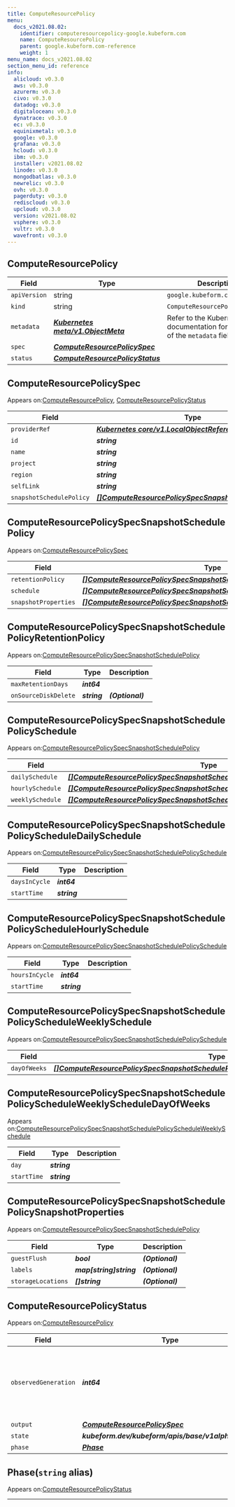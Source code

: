 ```yaml
---
title: ComputeResourcePolicy
menu:
  docs_v2021.08.02:
    identifier: computeresourcepolicy-google.kubeform.com
    name: ComputeResourcePolicy
    parent: google.kubeform.com-reference
    weight: 1
menu_name: docs_v2021.08.02
section_menu_id: reference
info:
  alicloud: v0.3.0
  aws: v0.3.0
  azurerm: v0.3.0
  civo: v0.3.0
  datadog: v0.3.0
  digitalocean: v0.3.0
  dynatrace: v0.3.0
  ec: v0.3.0
  equinixmetal: v0.3.0
  google: v0.3.0
  grafana: v0.3.0
  hcloud: v0.3.0
  ibm: v0.3.0
  installer: v2021.08.02
  linode: v0.3.0
  mongodbatlas: v0.3.0
  newrelic: v0.3.0
  ovh: v0.3.0
  pagerduty: v0.3.0
  rediscloud: v0.3.0
  upcloud: v0.3.0
  version: v2021.08.02
  vsphere: v0.3.0
  vultr: v0.3.0
  wavefront: v0.3.0
---
```


## ComputeResourcePolicy
| Field | Type | Description |
| ------ | ----- | ----------- |
| `apiVersion` | string | `google.kubeform.com/v1alpha1` |
|    `kind` | string | `ComputeResourcePolicy` |
| `metadata` | ***[Kubernetes meta/v1.ObjectMeta](https://v1-18.docs.kubernetes.io/docs/reference/generated/kubernetes-api/v1.18/#objectmeta-v1-meta)***|Refer to the Kubernetes API documentation for the fields of the `metadata` field.|
| `spec` | ***[ComputeResourcePolicySpec](#computeresourcepolicyspec)***||
| `status` | ***[ComputeResourcePolicyStatus](#computeresourcepolicystatus)***||
## ComputeResourcePolicySpec

Appears on:[ComputeResourcePolicy](#computeresourcepolicy), [ComputeResourcePolicyStatus](#computeresourcepolicystatus)

| Field | Type | Description |
| ------ | ----- | ----------- |
| `providerRef` | ***[Kubernetes core/v1.LocalObjectReference](https://v1-18.docs.kubernetes.io/docs/reference/generated/kubernetes-api/v1.18/#localobjectreference-v1-core)***||
| `id` | ***string***||
| `name` | ***string***||
| `project` | ***string***| ***(Optional)*** |
| `region` | ***string***| ***(Optional)*** |
| `selfLink` | ***string***| ***(Optional)*** |
| `snapshotSchedulePolicy` | ***[[]ComputeResourcePolicySpecSnapshotSchedulePolicy](#computeresourcepolicyspecsnapshotschedulepolicy)***| ***(Optional)*** |
## ComputeResourcePolicySpecSnapshotSchedulePolicy

Appears on:[ComputeResourcePolicySpec](#computeresourcepolicyspec)

| Field | Type | Description |
| ------ | ----- | ----------- |
| `retentionPolicy` | ***[[]ComputeResourcePolicySpecSnapshotSchedulePolicyRetentionPolicy](#computeresourcepolicyspecsnapshotschedulepolicyretentionpolicy)***| ***(Optional)*** |
| `schedule` | ***[[]ComputeResourcePolicySpecSnapshotSchedulePolicySchedule](#computeresourcepolicyspecsnapshotschedulepolicyschedule)***||
| `snapshotProperties` | ***[[]ComputeResourcePolicySpecSnapshotSchedulePolicySnapshotProperties](#computeresourcepolicyspecsnapshotschedulepolicysnapshotproperties)***| ***(Optional)*** |
## ComputeResourcePolicySpecSnapshotSchedulePolicyRetentionPolicy

Appears on:[ComputeResourcePolicySpecSnapshotSchedulePolicy](#computeresourcepolicyspecsnapshotschedulepolicy)

| Field | Type | Description |
| ------ | ----- | ----------- |
| `maxRetentionDays` | ***int64***||
| `onSourceDiskDelete` | ***string***| ***(Optional)*** |
## ComputeResourcePolicySpecSnapshotSchedulePolicySchedule

Appears on:[ComputeResourcePolicySpecSnapshotSchedulePolicy](#computeresourcepolicyspecsnapshotschedulepolicy)

| Field | Type | Description |
| ------ | ----- | ----------- |
| `dailySchedule` | ***[[]ComputeResourcePolicySpecSnapshotSchedulePolicyScheduleDailySchedule](#computeresourcepolicyspecsnapshotschedulepolicyscheduledailyschedule)***| ***(Optional)*** |
| `hourlySchedule` | ***[[]ComputeResourcePolicySpecSnapshotSchedulePolicyScheduleHourlySchedule](#computeresourcepolicyspecsnapshotschedulepolicyschedulehourlyschedule)***| ***(Optional)*** |
| `weeklySchedule` | ***[[]ComputeResourcePolicySpecSnapshotSchedulePolicyScheduleWeeklySchedule](#computeresourcepolicyspecsnapshotschedulepolicyscheduleweeklyschedule)***| ***(Optional)*** |
## ComputeResourcePolicySpecSnapshotSchedulePolicyScheduleDailySchedule

Appears on:[ComputeResourcePolicySpecSnapshotSchedulePolicySchedule](#computeresourcepolicyspecsnapshotschedulepolicyschedule)

| Field | Type | Description |
| ------ | ----- | ----------- |
| `daysInCycle` | ***int64***||
| `startTime` | ***string***||
## ComputeResourcePolicySpecSnapshotSchedulePolicyScheduleHourlySchedule

Appears on:[ComputeResourcePolicySpecSnapshotSchedulePolicySchedule](#computeresourcepolicyspecsnapshotschedulepolicyschedule)

| Field | Type | Description |
| ------ | ----- | ----------- |
| `hoursInCycle` | ***int64***||
| `startTime` | ***string***||
## ComputeResourcePolicySpecSnapshotSchedulePolicyScheduleWeeklySchedule

Appears on:[ComputeResourcePolicySpecSnapshotSchedulePolicySchedule](#computeresourcepolicyspecsnapshotschedulepolicyschedule)

| Field | Type | Description |
| ------ | ----- | ----------- |
| `dayOfWeeks` | ***[[]ComputeResourcePolicySpecSnapshotSchedulePolicyScheduleWeeklyScheduleDayOfWeeks](#computeresourcepolicyspecsnapshotschedulepolicyscheduleweeklyscheduledayofweeks)***||
## ComputeResourcePolicySpecSnapshotSchedulePolicyScheduleWeeklyScheduleDayOfWeeks

Appears on:[ComputeResourcePolicySpecSnapshotSchedulePolicyScheduleWeeklySchedule](#computeresourcepolicyspecsnapshotschedulepolicyscheduleweeklyschedule)

| Field | Type | Description |
| ------ | ----- | ----------- |
| `day` | ***string***||
| `startTime` | ***string***||
## ComputeResourcePolicySpecSnapshotSchedulePolicySnapshotProperties

Appears on:[ComputeResourcePolicySpecSnapshotSchedulePolicy](#computeresourcepolicyspecsnapshotschedulepolicy)

| Field | Type | Description |
| ------ | ----- | ----------- |
| `guestFlush` | ***bool***| ***(Optional)*** |
| `labels` | ***map[string]string***| ***(Optional)*** |
| `storageLocations` | ***[]string***| ***(Optional)*** |
## ComputeResourcePolicyStatus

Appears on:[ComputeResourcePolicy](#computeresourcepolicy)

| Field | Type | Description |
| ------ | ----- | ----------- |
| `observedGeneration` | ***int64***| ***(Optional)*** Resource generation, which is updated on mutation by the API Server.|
| `output` | ***[ComputeResourcePolicySpec](#computeresourcepolicyspec)***| ***(Optional)*** |
| `state` | ***kubeform.dev/kubeform/apis/base/v1alpha1.State***| ***(Optional)*** |
| `phase` | ***[Phase](#phase)***| ***(Optional)*** |
## Phase(`string` alias)

Appears on:[ComputeResourcePolicyStatus](#computeresourcepolicystatus)

---

